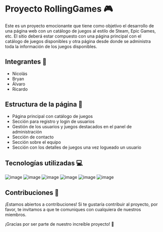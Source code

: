# Proyecto RollingGames 🎮

Este es un proyecto emocionante que tiene como objetivo el desarrollo de una página web con un catálogo de juegos al estilo de Steam, Epic Games, etc. El sitio deberá estar compuesto con una página principal con el catálogo de juegos disponibles y otra página desde donde se administra toda la información de los juegos disponibles.

## Integrantes 👥

- Nicolás
- Bryan
- Álvaro
- Ricardo

## Estructura de la página 📄

- Página principal con catálogo de juegos
- Sección para registro y login de usuarios
- Gestión de los usuarios y juegos destacados en el panel de administración
- Sección de contacto
- Sección sobre el equipo
- Sección con los detalles de juegos una vez logueado un usuario

## Tecnologías utilizadas 💻

![image](https://img.shields.io/badge/Visual_Studio-5C2D91?style=for-the-badge&logo=visual%20studio&logoColor=white) ![image](https://img.shields.io/badge/.NET-512BD4?style=for-the-badge&logo=dotnet&logoColor=white) ![image](https://img.shields.io/badge/C%23-239120?style=for-the-badge&logo=c-sharp&logoColor=white) ![image](https://img.shields.io/badge/MySQL-005C84?style=for-the-badge&logo=mysql&logoColor=white) ![image](https://img.shields.io/badge/Pluralsight-F15B2A?style=for-the-badge&logo=Pluralsight&logoColor=white)
![image](https://img.shields.io/badge/NuGet-004880?style=for-the-badge&logo=nuget&logoColor=white)

## Contribuciones 🤝

¡Estamos abiertos a contribuciones! Si te gustaría contribuir al proyecto, por favor, te invitamos a que te comuniques con cualquiera de nuestros miembros.

¡Gracias por ser parte de nuestro increíble proyecto! 🎉
